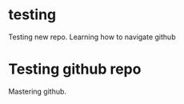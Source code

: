 # testing
Testing new repo.
Learning how to navigate github
<!DOCTYPE html>
<html lang="en">
<head>
    <meta charset="UTF-8">
    <meta http-equiv="X-UA-Compatible" content="IE=edge">
    <meta name="viewport" content="width=device-width, initial-scale=1.0">
    <title>Document</title>
</head>
<body>
    <h1>Testing github repo</h1>
    <p>Mastering github.</p>
    <img src="https://kinsta.com/wp-content/uploads/2018/04/what-is-github-1-1.png" alt="">
</body>
</html>
